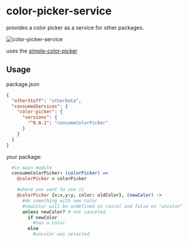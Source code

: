 # color-picker-service

provides a color picker as a service for other packages.

![color-picker-service](https://cloud.githubusercontent.com/assets/1881921/8267498/a91276a2-1764-11e5-9c7e-07e237f83306.png)

uses the [simple-color-picker](https://github.com/superguigui/simple-color-picker)

## Usage

package.json
```json
{
  "otherStuff": "otherData",
  "consumedServices": {
    "color-picker": {
      "versions": {
        "^0.0.1": "consumeColorPicker"
      }
    }
  }
}
```

your package:
```coffee
  #in main module
  consumeColorPicker: (colorPicker) =>
    @colorPicker = colorPicker

    #where you want to use it
    @colorPicker {x:x,y:y, color: oldColor}, (newColor) ->
      #do something with new color
      #newColor will be undefined on cancel and false on "uncolor"
      unless newColor? # not canceled
        if newColor
          #has a color
        else
          #uncolor was selected
```
